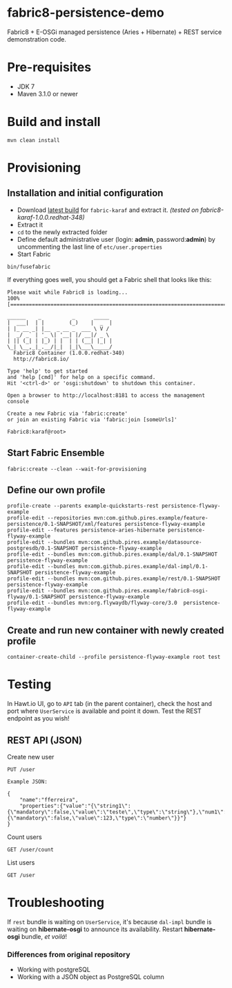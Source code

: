 fabric8-persistence-demo
======================

Fabric8 + E-OSGi managed persistence (Aries + Hibernate) + REST service demonstration code.

# Pre-requisites

* JDK 7
* Maven 3.1.0 or newer

# Build and install

```
mvn clean install
```

# Provisioning

## Installation and initial configuration

* Download [latest build](https://repository.jboss.org/nexus/content/repositories/ea/io/fabric8/fabric8-karaf/) for ```fabric-karaf``` and extract it.
*(tested on fabric8-karaf-1.0.0.redhat-348)*
* Extract it
* ```cd``` to the newly extracted folder
* Define default administrative user (login: **admin**, password:**admin**) by uncommenting the last line of ```etc/user.properties```
* Start Fabric
```no-highlight
bin/fusefabric
```

If everything goes well, you should get a Fabric shell that looks like this:

```
Please wait while Fabric8 is loading...
100% [========================================================================]

______    _          _      _____
|  ___|  | |        (_)    |  _  |
| |_ __ _| |__  _ __ _  ___ \ V /
|  _/ _` | '_ \| '__| |/ __|/ _ \
| || (_| | |_) | |  | | (__| |_| |
\_| \__,_|_.__/|_|  |_|\___\_____/
  Fabric8 Container (1.0.0.redhat-340)
  http://fabric8.io/

Type 'help' to get started
and 'help [cmd]' for help on a specific command.
Hit '<ctrl-d>' or 'osgi:shutdown' to shutdown this container.

Open a browser to http://localhost:8181 to access the management console

Create a new Fabric via 'fabric:create'
or join an existing Fabric via 'fabric:join [someUrls]'

Fabric8:karaf@root>
```

## Start Fabric Ensemble
```
fabric:create --clean --wait-for-provisioning
```

## Define our own profile
```
profile-create --parents example-quickstarts-rest persistence-flyway-example
profile-edit --repositories mvn:com.github.pires.example/feature-persistence/0.1-SNAPSHOT/xml/features persistence-flyway-example
profile-edit --features persistence-aries-hibernate persistence-flyway-example
profile-edit --bundles mvn:com.github.pires.example/datasource-postgresdb/0.1-SNAPSHOT persistence-flyway-example
profile-edit --bundles mvn:com.github.pires.example/dal/0.1-SNAPSHOT persistence-flyway-example
profile-edit --bundles mvn:com.github.pires.example/dal-impl/0.1-SNAPSHOT persistence-flyway-example
profile-edit --bundles mvn:com.github.pires.example/rest/0.1-SNAPSHOT persistence-flyway-example
profile-edit --bundles mvn:com.github.pires.example/fabric8-osgi-flyway/0.1-SNAPSHOT persistence-flyway-example
profile-edit --bundles mvn:org.flywaydb/flyway-core/3.0  persistence-flyway-example
```

## Create and run new container with newly created profile

```
container-create-child --profile persistence-flyway-example root test
```

# Testing

In Hawt.io UI, go to ```API``` tab (in the parent container), check the host and port where ```UserService``` is available and point it down. Test the REST endpoint as you wish!

## REST API (JSON)

Create new user
```
PUT /user

Example JSON:

{
    "name":"fferreira",
    "properties":{"value":"{\"string1\":{\"mandatory\":false,\"value\":\"teste\",\"type\":\"string\"},\"num1\":{\"mandatory\":false,\"value\":123,\"type\":\"number\"}}"}
}

```

Count users
```
GET /user/count
```

List users
```
GET /user
```

# Troubleshooting

If ```rest``` bundle is waiting on ```UserService```, it's because ```dal-impl``` bundle is waiting on **hibernate-osgi** to announce its availability. Restart **hibernate-osgi** bundle, *et voilá*!

### Differences from original repository
- Working with postgreSQL
- Working with a JSON object as PostgreSQL column
